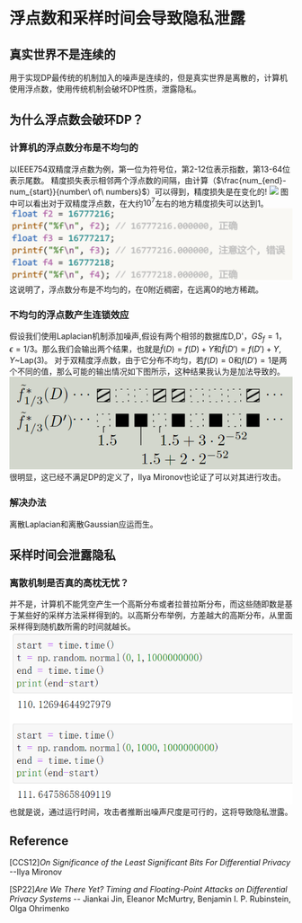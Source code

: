 # 浮点数和采样时间会导致隐私泄露

## 真实世界不是连续的

用于实现DP最传统的机制加入的噪声是连续的，但是真实世界是离散的，计算机使用浮点数，使用传统机制会破坏DP性质，泄露隐私。

## 为什么浮点数会破环DP？

### 计算机的浮点数分布是不均匀的

以IEEE754双精度浮点数为例，第一位为符号位，第2-12位表示指数，第13-64位表示尾数。
精度损失表示相邻两个浮点数的间隔，由计算（$\frac{num_{end}-num_{start}}{number\ of\ numbers}$）可以得到，精度损失是在变化的!
![](/picture/2023-05-29-10-26-57.png.png)
图中可以看出对于双精度浮点数，在大约$10^7$左右的地方精度损失可以达到1。
![](/picture/2023-05-29-10-26-57.png)
这说明了，浮点数分布是不均匀的，在0附近稠密，在远离0的地方稀疏。

### 不均匀的浮点数产生连锁效应

假设我们使用Laplacian机制添加噪声,假设有两个相邻的数据库D,D'，$GS_f=1$，$\epsilon = 1/3$。那么我们会输出两个结果，也就是$\widetilde{f}(D)=f(D)+Y$和$\widetilde{f}(D')=f(D')+Y$, $Y$~Lap(3)。
对于双精度浮点数，由于它分布不均匀，若$f(D)=0$和$f(D')=1$是两个不同的值，那么可能的输出情况如下图所示，这种结果我认为是加法导致的。
![](/picture/2023-05-29-10-39-39.png)
很明显，这已经不满足DP的定义了，Ilya Mironov也论证了可以对其进行攻击。

### 解决办法

离散Laplacian和离散Gaussian应运而生。

## 采样时间会泄露隐私

### 离散机制是否真的高枕无忧？

并不是，计算机不能凭空产生一个高斯分布或者拉普拉斯分布，而这些随即数是基于某些好的采样方法采样得到的。以高斯分布举例，方差越大的高斯分布，从里面采样得到随机数所需的时间就越长。
![](/picture/2023-05-29-10-49-04.png)
也就是说，通过运行时间，攻击者推断出噪声尺度是可行的，这将导致隐私泄露。


## Reference

[CCS12]*On Significance of the Least Significant Bits For Differential Privacy* --Ilya Mironov

[SP22]*Are We There Yet? Timing and Floating-Point Attacks on Differential Privacy Systems* -- Jiankai Jin, Eleanor McMurtry, Benjamin I. P. Rubinstein, Olga Ohrimenko